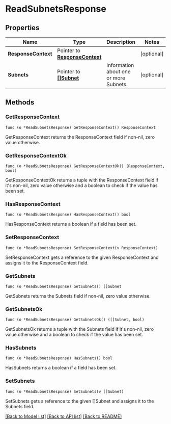 # ReadSubnetsResponse

## Properties

Name | Type | Description | Notes
------------ | ------------- | ------------- | -------------
**ResponseContext** | Pointer to [**ResponseContext**](ResponseContext.md) |  | [optional] 
**Subnets** | Pointer to [**[]Subnet**](Subnet.md) | Information about one or more Subnets. | [optional] 

## Methods

### GetResponseContext

`func (o *ReadSubnetsResponse) GetResponseContext() ResponseContext`

GetResponseContext returns the ResponseContext field if non-nil, zero value otherwise.

### GetResponseContextOk

`func (o *ReadSubnetsResponse) GetResponseContextOk() (ResponseContext, bool)`

GetResponseContextOk returns a tuple with the ResponseContext field if it's non-nil, zero value otherwise
and a boolean to check if the value has been set.

### HasResponseContext

`func (o *ReadSubnetsResponse) HasResponseContext() bool`

HasResponseContext returns a boolean if a field has been set.

### SetResponseContext

`func (o *ReadSubnetsResponse) SetResponseContext(v ResponseContext)`

SetResponseContext gets a reference to the given ResponseContext and assigns it to the ResponseContext field.

### GetSubnets

`func (o *ReadSubnetsResponse) GetSubnets() []Subnet`

GetSubnets returns the Subnets field if non-nil, zero value otherwise.

### GetSubnetsOk

`func (o *ReadSubnetsResponse) GetSubnetsOk() ([]Subnet, bool)`

GetSubnetsOk returns a tuple with the Subnets field if it's non-nil, zero value otherwise
and a boolean to check if the value has been set.

### HasSubnets

`func (o *ReadSubnetsResponse) HasSubnets() bool`

HasSubnets returns a boolean if a field has been set.

### SetSubnets

`func (o *ReadSubnetsResponse) SetSubnets(v []Subnet)`

SetSubnets gets a reference to the given []Subnet and assigns it to the Subnets field.


[[Back to Model list]](../README.md#documentation-for-models) [[Back to API list]](../README.md#documentation-for-api-endpoints) [[Back to README]](../README.md)


